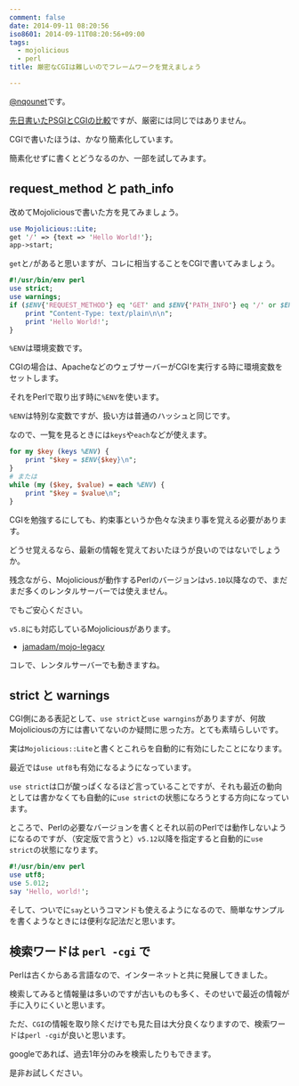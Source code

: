 ```yaml
---
comment: false
date: 2014-09-11 08:20:56
iso8601: 2014-09-11T08:20:56+09:00
tags:
  - mojolicious
  - perl
title: 厳密なCGIは難しいのでフレームワークを覚えましょう

---
```


<p><a href="https://twitter.com/nqounet">@nqounet</a>です。</p>

<p><a href="https://www.nqou.net/2014/09/09/084202">先日書いたPSGIとCGIの比較</a>ですが、厳密には同じではありません。</p>

<p>CGIで書いたほうは、かなり簡素化しています。</p>

<p>簡素化せずに書くとどうなるのか、一部を試してみます。</p>



<h2>request_method と path_info</h2>

<p>改めてMojoliciousで書いた方を見てみましょう。</p>

```perl
use Mojolicious::Lite;
get '/' => {text => 'Hello World!'};
app->start;
```

<p><code>get</code>と<code>/</code>があると思いますが、コレに相当することをCGIで書いてみましょう。</p>

```perl
#!/usr/bin/env perl
use strict;
use warnings;
if ($ENV{'REQUEST_METHOD'} eq 'GET' and $ENV{'PATH_INFO'} eq '/' or $ENV{'PATH_INFO'} eq '') {
    print "Content-Type: text/plain\n\n";
    print 'Hello World!';
}
```

<p><code>%ENV</code>は環境変数です。</p>

<p>CGIの場合は、ApacheなどのウェブサーバーがCGIを実行する時に環境変数をセットします。</p>

<p>それをPerlで取り出す時に<code>%ENV</code>を使います。</p>

<p><code>%ENV</code>は特別な変数ですが、扱い方は普通のハッシュと同じです。</p>

<p>なので、一覧を見るときには<code>keys</code>や<code>each</code>などが使えます。</p>

```perl
for my $key (keys %ENV) {
    print "$key = $ENV{$key}\n";
}
# または
while (my ($key, $value) = each %ENV) {
    print "$key = $value\n";
}
```

<p>CGIを勉強するにしても、約束事というか色々な決まり事を覚える必要があります。</p>

<p>どうせ覚えるなら、最新の情報を覚えておいたほうが良いのではないでしょうか。</p>

<p>残念ながら、Mojoliciousが動作するPerlのバージョンは<code>v5.10</code>以降なので、まだまだ多くのレンタルサーバーでは使えません。</p>

<p>でもご安心ください。</p>

<p><code>v5.8</code>にも対応しているMojoliciousがあります。</p>

<ul>
<li><a href="https://github.com/jamadam/mojo-legacy">jamadam/mojo-legacy</a></li>
</ul>

<p>コレで、レンタルサーバーでも動きますね。</p>

<h2>strict と warnings</h2>

<p>CGI側にある表記として、<code>use strict</code>と<code>use warngins</code>がありますが、何故Mojoliciousの方には書いてないのか疑問に思った方。とても素晴らしいです。</p>

<p>実は<code>Mojolicious::Lite</code>と書くとこれらを自動的に有効にしたことになります。</p>

<p>最近では<code>use utf8</code>も有効になるようになっています。</p>

<p><code>use strict</code>は口が酸っぱくなるほど言っていることですが、それも最近の動向としては書かなくても自動的に<code>use strict</code>の状態になろうとする方向になっています。</p>

<p>ところで、Perlの必要なバージョンを書くとそれ以前のPerlでは動作しないようになるのですが、（安定版で言うと）<code>v5.12</code>以降を指定すると自動的に<code>use strict</code>の状態になります。</p>

```perl
#!/usr/bin/env perl
use utf8;
use 5.012;
say 'Hello, world!';
```

<p>そして、ついでに<code>say</code>というコマンドも使えるようになるので、簡単なサンプルを書くようなときには便利な記法だと思います。</p>

<h2>検索ワードは <code>perl -cgi</code> で</h2>

<p>Perlは古くからある言語なので、インターネットと共に発展してきました。</p>

<p>検索してみると情報量は多いのですが古いものも多く、そのせいで最近の情報が手に入りにくいと思います。</p>

<p>ただ、<code>CGI</code>の情報を取り除くだけでも見た目は大分良くなりますので、検索ワードは<code>perl -cgi</code>が良いと思います。</p>

<p>googleであれば、過去1年分のみを検索したりもできます。</p>

<p>是非お試しください。</p>
    	